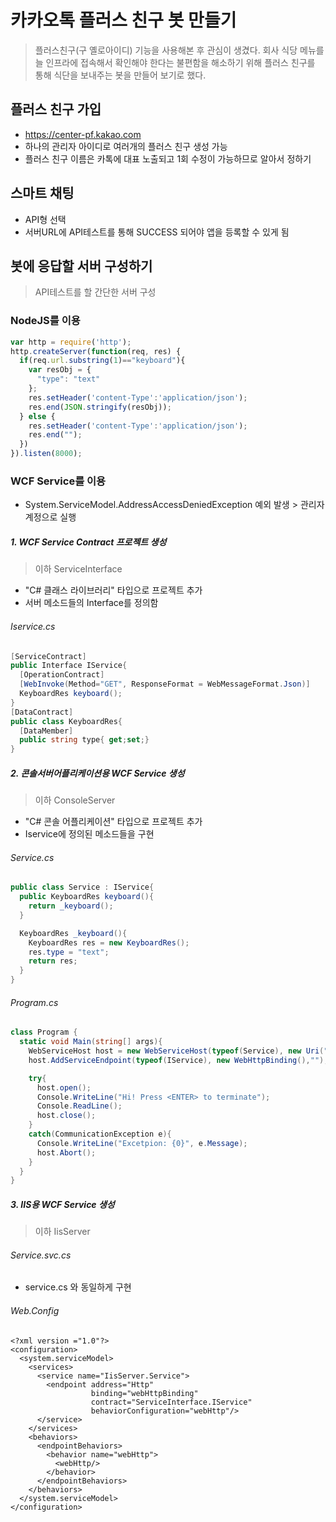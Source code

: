 # 카카오톡 플러스 친구 봇 만들기

> 플러스친구(구 옐로아이디) 기능을 사용해본 후 관심이 생겼다.
회사 식당 메뉴를 늘 인프라에 접속해서 확인해야 한다는 불편함을 해소하기 위해 플러스 친구를 통해 식단을 보내주는 봇을 만들어 보기로 했다.


## 플러스 친구 가입
- https://center-pf.kakao.com  
- 하나의 관리자 아이디로 여러개의 플러스 친구 생성 가능
- 플러스 친구 이름은 카톡에 대표 노출되고 1회 수정이 가능하므로 알아서 정하기

## 스마트 채팅
- API형 선택
- 서버URL에 API테스트를 통해 SUCCESS 되어야 앱을 등록할 수 있게 됨

## 봇에 응답할 서버 구성하기
> API테스트를 할 간단한 서버 구성


### NodeJS를 이용
~~~javascript
var http = require('http');
http.createServer(function(req, res) {
  if(req.url.substring(1)=="keyboard"){
    var resObj = {
      "type": "text"
    };
    res.setHeader('content-Type':'application/json');
    res.end(JSON.stringify(resObj));
  } else {
    res.setHeader('content-Type':'application/json');
    res.end("");
  })
}).listen(8000);
~~~

### WCF Service를 이용
- System.ServiceModel.AddressAccessDeniedException 예외 발생 > 관리자계정으로 실행

##### 1. WCF Service Contract 프로젝트 생성
> 이하 ServiceInterface

-  "C# 클래스 라이브러리" 타입으로 프로젝트 추가
- 서버 메소드들의 Interface를 정의함

###### Iservice.cs
~~~ cs
[ServiceContract]
public Interface IService{
  [OperationContract]
  [WebInvoke(Method="GET", ResponseFormat = WebMessageFormat.Json)]
  KeyboardRes keyboard();
}
[DataContract]
public class KeyboardRes{
  [DataMember]
  public string type{ get;set;}
}
~~~

##### 2. 콘솔서버어플리케이션용 WCF Service 생성
> 이하 ConsoleServer

- "C# 콘솔 어플리케이션" 타입으로 프로젝트 추가
- Iservice에 정의된 메소드들을 구현

###### Service.cs
~~~ cs
public class Service : IService{
  public KeyboardRes keyboard(){
    return _keyboard();
  }

  KeyboardRes _keyboard(){
    KeyboardRes res = new KeyboardRes();
    res.type = "text";
    return res;
  }
}
~~~

###### Program.cs
~~~ cs
class Program {
  static void Main(string[] args){
    WebServiceHost host = new WebServiceHost(typeof(Service), new Uri("http://localhost"));
    host.AddServiceEndpoint(typeof(IService), new WebHttpBinding(),"");

    try{
      host.open();
      Console.WriteLine("Hi! Press <ENTER> to terminate");
      Console.ReadLine();
      host.close();
    }
    catch(CommunicationException e){
      Console.WriteLine("Excetpion: {0}", e.Message);
      host.Abort();
    }
  }
}
~~~

##### 3. IIS용 WCF Service 생성
> 이하 IisServer

###### Service.svc.cs
- service.cs 와 동일하게 구현

###### Web.Config
~~~ Config
<?xml version ="1.0"?>
<configuration>
  <system.serviceModel>
    <services>
      <service name="IisServer.Service">
        <endpoint address="Http"
                  binding="webHttpBinding"
                  contract="ServiceInterface.IService"
                  behaviorConfiguration="webHttp"/>
      </service>
    </services>
    <behaviors>
      <endpointBehaviors>
        <behavior name="webHttp">
          <webHttp/>
        </behavior>
      </endpointBehaviors>
    </behaviors>
  </system.serviceModel>
</configuration>
~~~
